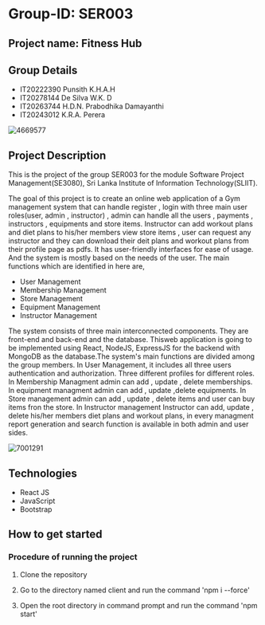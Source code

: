 # Group-ID: SER003
## Project name: Fitness Hub
## Group Details

* IT20222390	Punsith K.H.A.H
* IT20278144	De Silva W.K. D
* IT20263744	H.D.N. Prabodhika Damayanthi
* IT20243012	K.R.A. Perera

![4669577](https://user-images.githubusercontent.com/89182652/195965354-55649240-92b8-4c86-abdc-070432233ce9.png)

## Project Description

This is the project of the group SER003 for the module Software Project Management(SE3080), Sri Lanka Institute of Information Technology(SLIIT).


The goal of this project is to create an online web application of a Gym management system that can handle 
register , login with three main user roles(user, admin , instructor) , admin can handle all the users , payments , instructors , equipments and store items.
Instructor can add workout plans and diet plans to his/her members view store items , user can request any instructor and they can download their deit plans and workout plans from their profile page as pdfs. 
It has user-friendly interfaces for ease of usage. And the system is mostly based on the needs of the user. 
The main functions which are identified in here are,

* User Management
* Membership Management
* Store Management
* Equipment Management
* Instructor Management


The system consists of three main interconnected components. They are front-end and back-end 
and the database. Thisweb application is going to be implemented using React,
NodeJS, ExpressJS for the backend with MongoDB as the database.The system's main functions are divided among the 
group members. In User Management, it includes all three users authentication and authorization. Three different profiles for different roles. 
In Membership Managment admin can add , update , delete memberships. In equipment managment admin can add , update ,delete equipments. 
In Store management admin can add , update , delete items and user can buy items fron the store. In Instructor management Instructor can add, update , delete his/her members diet plans and workout plans, 
in every managment report generation and search function is available in both admin and user sides.

![7001291](https://user-images.githubusercontent.com/89182652/195965445-feaacf87-e4cd-4025-a28b-720b1352a596.png)

## Technologies

* React JS
* JavaScript
* Bootstrap

## How to get started
### Procedure of running the project

1. Clone the repository

2. Go to the directory named client  and run the command 'npm i --force'

3. Open the root directory in command prompt and run the command 'npm start'
